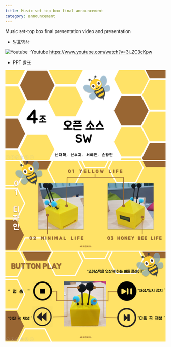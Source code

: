 ```yaml
---
title: Music set-top box final announcement
category: announcement
---
```



Music set-top box final presentation video and presentation

<!-- more -->

- 발표영상

![Youtube](https://www.youtube.com/watch?v=3i_ZC3cKpwo)
-Youtube
https://www.youtube.com/watch?v=3i_ZC3cKpw

- PPT 발표

![presentation1](https://raw.githubusercontent.com/Yedolseo/Yedolseo.github.io/master/_posts/presntation.png)
![presentation2](https://raw.githubusercontent.com/Yedolseo/Yedolseo.github.io/master/_posts/pre2.png)
![presentation3](https://raw.githubusercontent.com/Yedolseo/Yedolseo.github.io/master/_posts/pre3.png)
